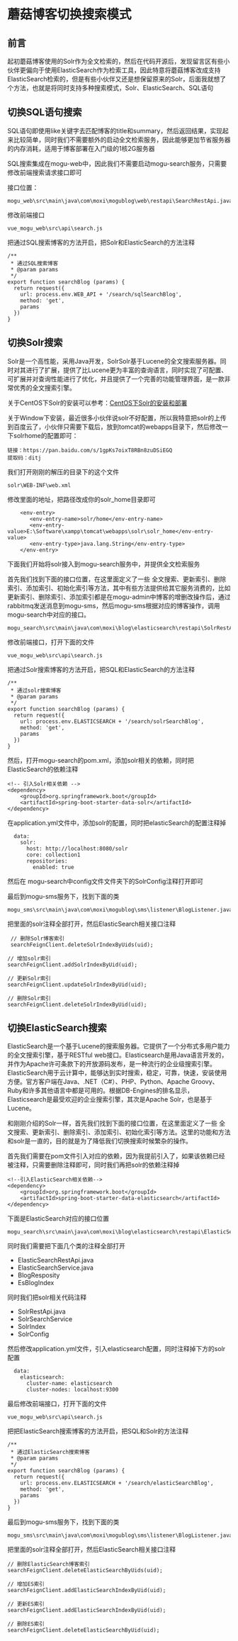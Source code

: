 # 蘑菇博客切换搜索模式

## 前言

起初蘑菇博客使用的Solr作为全文检索的，然后在代码开源后，发现留言区有些小伙伴更偏向于使用ElasticSearch作为检索工具，因此特意将蘑菇博客改成支持ElasticSearch检索的，但是有些小伙伴又还是想保留原来的Solr，后面我就想了个方法，也就是将同时支持多种搜索模式，Solr、ElasticSearch、SQL语句

## 切换SQL语句搜索

SQL语句即使用like关键字去匹配博客的title和summary，然后返回结果，实现起来比较简单，同时我们不需要额外的启动全文检索服务，因此能够更加节省服务器的内存消耗，适用于博客部署在入门级的1核2G服务器

SQL搜索集成在mogu-web中，因此我们不需要启动mogu-search服务，只需要修改前端搜索请求接口即可

接口位置：

```
mogu_web\src\main\java\com\moxi\mogublog\web\restapi\SearchRestApi.java
```

修改前端接口

```
vue_mogu_web\src\api\search.js
```

把通过SQL搜索博客的方法开启，把Solr和ElasticSearch的方法注释

```
/**
 * 通过SQL搜索博客
 * @param params
 */
export function searchBlog (params) {
  return request({
    url: process.env.WEB_API + '/search/sqlSearchBlog',
    method: 'get',
    params
  })
}

```

## 切换Solr搜索

Solr是一个高性能，采用Java开发，SolrSolr基于Lucene的全文搜索服务器。同时对其进行了扩展，提供了比Lucene更为丰富的查询语言，同时实现了可配置、可扩展并对查询性能进行了优化，并且提供了一个完善的功能管理界面，是一款非常优秀的全文搜索引擎。

关于CentOS下Solr的安装可以参考：[CentOS下Solr的安装和部署](http://www.moguit.cn/#/info?blogUid=7c7404c456904be5b7736238f28d2515)

关于Window下安装，最近很多小伙伴说solr不好配置，所以我特意把solr的上传到百度云了，小伙伴只需要下载后，放到tomcat的webapps目录下，然后修改一下solrhome的配置即可：

```
链接：https://pan.baidu.com/s/1gpKs7oixT8RBn8zuDSiEGQ 
提取码：ditj 
```

我们打开刚刚的解压的目录下的这个文件

```
solr\WEB-INF\web.xml
```

修改里面的地址，把路径改成你的solr_home目录即可

```
    <env-entry>
       <env-entry-name>solr/home</env-entry-name>
       <env-entry-value>E:\Software\xampp\tomcat\webapps\solr\solr_home</env-entry-value>
       <env-entry-type>java.lang.String</env-entry-type>
    </env-entry>
```

下面我们开始将solr接入到mogu-search服务中，并提供全文检索服务

首先我们找到下面的接口位置，在这里面定义了一些 全文搜索、更新索引、删除索引、添加索引、初始化索引等方法，其中有些方法提供给其它服务消费的，比如更新索引、删除索引、添加索引都是在mogu-admin中博客的增删改操作后，通过rabbitmq发送消息到mogu-sms，然后mogu-sms根据对应的博客操作，调用mogu-search中对应的接口。

```
mogu_search\src\main\java\com\moxi\blog\elasticsearch\restapi\SolrRestApi.java
```

修改前端接口，打开下面的文件

```
vue_mogu_web\src\api\search.js
```

把通过Solr搜索博客的方法开启，把SQL和ElasticSearch的方法注释

```
/**
 * 通过solr搜索博客
 * @param params
 */
export function searchBlog (params) {
  return request({
    url: process.env.ELASTICSEARCH + '/search/solrSearchBlog',
    method: 'get',
    params
  })
}
```

然后，打开mogu-search的pom.xml，添加solr相关的依赖，同时把ElasticSearch的依赖注释

```
<!-- 引入Solr相关依赖 -->
<dependency>
    <groupId>org.springframework.boot</groupId>
    <artifactId>spring-boot-starter-data-solr</artifactId>
</dependency>
```

在application.yml文件中，添加solr的配置，同时把elasticSearch的配置注释掉

```
  data:
    solr:
      host: http://localhost:8080/solr
      core: collection1
      repositories:
        enabled: true
```

然后在 mogu-search中config文件文件夹下的SolrConfig注释打开即可

最后到mogu-sms服务下，找到下面的类

```
mogu_sms\src\main\java\com\moxi\mogublog\sms\listener\BlogListener.java
```

把里面的solr注释全部打开，然后ElasticSearch相关接口注释

```
 // 删除Solr博客索引
 searchFeignClient.deleteSolrIndexByUids(uid);
 
// 增加solr索引
searchFeignClient.addSolrIndexByUid(uid);

// 更新Solr索引
searchFeignClient.updateSolrIndexByUid(uid);

// 删除Solr索引
searchFeignClient.deleteSolrIndexByUid(uid);
```



## 切换ElasticSearch搜索

ElasticSearch是一个基于Lucene的搜索服务器。它提供了一个分布式多用户能力的全文搜索引擎，基于RESTful web接口。Elasticsearch是用Java语言开发的，并作为Apache许可条款下的开放源码发布，是一种流行的企业级搜索引擎。ElasticSearch用于云计算中，能够达到实时搜索，稳定，可靠，快速，安装使用方便。官方客户端在Java、.NET（C#）、PHP、Python、Apache Groovy、Ruby和许多其他语言中都是可用的。根据DB-Engines的排名显示，Elasticsearch是最受欢迎的企业搜索引擎，其次是Apache Solr，也是基于Lucene。

和刚刚介绍的Solr一样，首先我们找到下面的接口位置，在这里面定义了一些 全文搜索、更新索引、删除索引、添加索引、初始化索引等方法。这里的功能和方法和solr是一直的，目的就是为了降低我们切换搜索时候繁杂的操作。

首先我们需要在pom文件引入对应的依赖，因为我提前引入了，如果该依赖已经被注释，只需要删除注释即可，同时我们再把solr的依赖注释掉

```
<!--引入ElasticSearch相关依赖-->
<dependency>
    <groupId>org.springframework.boot</groupId>
    <artifactId>spring-boot-starter-data-elasticsearch</artifactId>
</dependency>
```

下面是ElasticSearch对应的接口位置

```
mogu_search\src\main\java\com\moxi\blog\elasticsearch\restapi\ElasticSearchRestApi.java
```

同时我们需要把下面几个类的注释全部打开

- ElasticSearchRestApi.java
- ElasticSearchService.java
- BlogResposity
- EsBlogIndex

同时我们把solr相关代码注释

- SolrRestApi.java
- SolrSearchService
- SolrIndex
- SolrConfig

然后修改application.yml文件，引入elasticsearch配置，同时注释掉下方的solr配置

```
  data:
    elasticsearch:
      cluster-name: elasticsearch
      cluster-nodes: localhost:9300
```

最后修改前端接口，打开下面的文件

```
vue_mogu_web\src\api\search.js
```

把把ElasticSearch搜索博客的方法开启，把SQL和Solr的方法注释

```
/**
 * 通过ElasticSearch搜索博客
 * @param params
 */
export function searchBlog (params) {
  return request({
    url: process.env.ELASTICSEARCH + '/search/elasticSearchBlog',
    method: 'get',
    params
  })
}
```

最后到mogu-sms服务下，找到下面的类

```
mogu_sms\src\main\java\com\moxi\mogublog\sms\listener\BlogListener.java
```

把里面的solr注释全部打开，然后ElasticSearch相关接口注释

```
// 删除ElasticSearch博客索引
searchFeignClient.deleteElasticSearchByUids(uid);
 
// 增加ES索引
searchFeignClient.addElasticSearchIndexByUid(uid);

// 更新ES索引
searchFeignClient.addElasticSearchIndexByUid(uid);

// 删除ES索引
searchFeignClient.deleteElasticSearchByUid(uid);
```





